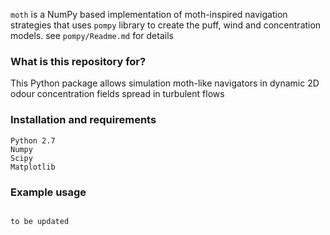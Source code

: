 `moth` is a NumPy based implementation of moth-inspired navigation strategies that uses 
`pompy` library to create the puff, wind and concentration models. see `pompy/Readme.md` 
for details

### What is this repository for?

This Python package allows simulation moth-like navigators in dynamic 2D odour 
concentration fields spread in turbulent flows 

### Installation and requirements

    Python 2.7
    Numpy
    Scipy
    Matplotlib


### Example usage

``` 

to be updated


```
